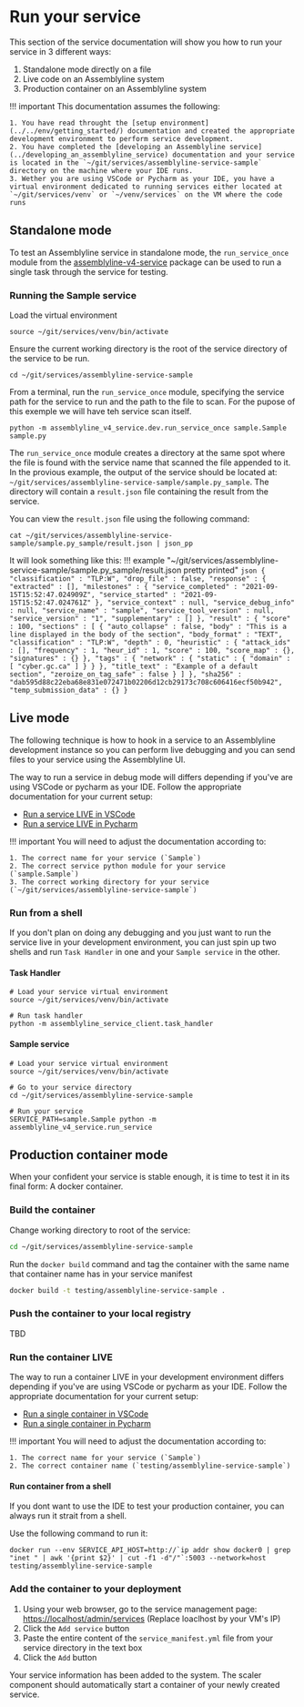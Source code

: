 # Run your service

This section of the service documentation will show you how to run your service in 3 different ways:

1. Standalone mode directly on a file
2. Live code on an Assemblyline system
3. Production container on an Assemblyline system

!!! important
    This documentation assumes the following:

    1. You have read throught the [setup environment](../../env/getting_started/) documentation and created the appropriate development environment to perform service development.
    2. You have completed the [developing an Assemblyline service](../developing_an_assemblyline_service) documentation and your service is located in the `~/git/services/assemblyline-service-sample` directory on the machine where your IDE runs.
    3. Wether you are using VSCode or Pycharm as your IDE, you have a virtual environment dedicated to running services either located at `~/git/services/venv` or `~/venv/services` on the VM where the code runs

## Standalone mode
To test an Assemblyline service in standalone mode, the `run_service_once` module from the [assemblyline-v4-service](https://pypi.org/project/assemblyline-v4-service/) package can be used to run a single task through the service for testing.

### Running the Sample service
Load the virtual environment

```shell
source ~/git/services/venv/bin/activate
```

Ensure the current working directory is the root of the service directory of the service to be run.

```shell
cd ~/git/services/assemblyline-service-sample
```

From a terminal, run the `run_service_once` module, specifying the service path for the service to run and the path to the file to scan. For the pupose of this exemple we will have teh service scan itself.

```shell
python -m assemblyline_v4_service.dev.run_service_once sample.Sample sample.py
```

The `run_service_once` module creates a directory at the same spot where the file is found with the service name that scanned the file appended to it. In the provious example, the output of the service should be located at: `~/git/services/assemblyline-service-sample/sample.py_sample`. The directory will contain a `result.json` file containing the result from the service.

You can view the `result.json` file using the following command:

```shell
cat ~/git/services/assemblyline-service-sample/sample.py_sample/result.json | json_pp
```

It will look something like this:
!!! example "~/git/services/assemblyline-service-sample/sample.py_sample/result.json pretty printed"
    ```json
    {
        "classification" : "TLP:W",
        "drop_file" : false,
        "response" : {
            "extracted" : [],
            "milestones" : {
                "service_completed" : "2021-09-15T15:52:47.024909Z",
                "service_started" : "2021-09-15T15:52:47.024761Z"
            },
            "service_context" : null,
            "service_debug_info" : null,
            "service_name" : "sample",
            "service_tool_version" : null,
            "service_version" : "1",
            "supplementary" : []
        },
        "result" : {
            "score" : 100,
            "sections" : [
                {
                    "auto_collapse" : false,
                    "body" : "This is a line displayed in the body of the section",
                    "body_format" : "TEXT",
                    "classification" : "TLP:W",
                    "depth" : 0,
                    "heuristic" : {
                    "attack_ids" : [],
                    "frequency" : 1,
                    "heur_id" : 1,
                    "score" : 100,
                    "score_map" : {},
                    "signatures" : {}
                    },
                    "tags" : {
                    "network" : {
                        "static" : {
                            "domain" : [
                                "cyber.gc.ca"
                            ]
                        }
                    }
                    },
                    "title_text" : "Example of a default section",
                    "zeroize_on_tag_safe" : false
                }
            ]
        },
        "sha256" : "dab595d88c22eba68e831e072471b02206d12cb29173c708c606416ecf50b942",
        "temp_submission_data" : {}
    }
    ```

## Live mode
The following technique is how to hook in a service to an Assemblyline development instance so you can perform live debugging and you can send files to your service using the Assemblyline UI.

The way to run a service in debug mode will differs depending if you've are using VSCode or pycharm as your IDE. Follow the appropriate documentation for your current setup:

* [Run a service LIVE in VSCode](../../env/vscode/use_vscode/#running-live-services)
* [Run a service LIVE in Pycharm](../../env/pycharm/use_pycharm/#live-services)

!!! important
    You will need to adjust the documentation according to:

    1. The correct name for your service (`Sample`)
    2. The correct service python module for your service (`sample.Sample`)
    3. The correct working directory for your service (`~/git/services/assemblyline-service-sample`)

### Run from a shell

If you don't plan on doing any debugging and you just want to run the service live in your development environment, you can just spin up two shells and run `Task Handler` in one and your `Sample service` in the other.

#### Task Handler
```shell
# Load your service virtual environment
source ~/git/services/venv/bin/activate

# Run task handler
python -m assemblyline_service_client.task_handler
```

#### Sample service

```shell
# Load your service virtual environment
source ~/git/services/venv/bin/activate

# Go to your service directory
cd ~/git/services/assemblyline-service-sample

# Run your service
SERVICE_PATH=sample.Sample python -m assemblyline_v4_service.run_service
```

## Production container mode

When your confident your service is stable enough, it is time to test it in its final form: A docker container.

### Build the container
Change working directory to root of the service:

```bash
cd ~/git/services/assemblyline-service-sample
```

Run the `docker build` command and tag the container with the same name that container name has in your service manifest

```bash
docker build -t testing/assemblyline-service-sample .
```

### Push the container to your local registry

TBD

### Run the container LIVE
The way to run a container LIVE in your development environment differs depending if you've are using VSCode or pycharm as your IDE. Follow the appropriate documentation for your current setup:

* [Run a single container in VSCode](../../env/vscode/use_vscode/#resultsample)
* [Run a single container in Pycharm](../../env/pycharm/use_pycharm/#load-single-container-live)

!!! important
    You will need to adjust the documentation according to:

    1. The correct name for your service (`Sample`)
    2. The correct container name (`testing/assemblyline-service-sample`)

#### Run container from a shell
If you dont want to use the IDE to test your production container, you can always run it strait from a shell.

Use the following command to run it:
```shell
docker run --env SERVICE_API_HOST=http://`ip addr show docker0 | grep "inet " | awk '{print $2}' | cut -f1 -d"/"`:5003 --network=host testing/assemblyline-service-sample
```

### Add the container to your deployment

1. Using your web browser, go to the service management page: [https://localhost/admin/services](https://localhost/admin/services) (Replace loaclhost by your VM's IP)
2. Click the `Add service` button
3. Paste the entire content of the `service_manifest.yml` file from your service directory in the text box
4. Click the `Add` button

Your service information has been added to the system. The scaler component should automatically start a container of your newly created service.
